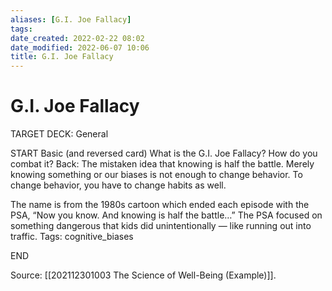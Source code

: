 ```yaml
---
aliases: [G.I. Joe Fallacy]
tags:
date_created: 2022-02-22 08:02
date_modified: 2022-06-07 10:06
title: G.I. Joe Fallacy
---
```


# G.I. Joe Fallacy

TARGET DECK: General

START
Basic (and reversed card)
What is the G.I. Joe Fallacy? How do you combat it?
Back: The mistaken idea that knowing is half the battle. Merely knowing something or our biases is not enough to change behavior. To change behavior, you have to change habits as well.

The name is from the 1980s cartoon which ended each episode with the PSA, “Now you know. And knowing is half the battle…” The PSA focused on something dangerous that kids did unintentionally — like running out into traffic.
Tags: cognitive_biases

END

Source: [[202112301003 The Science of Well-Being (Example)]].
